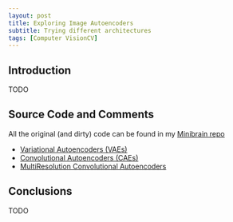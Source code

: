 ```yaml
---
layout: post
title: Exploring Image Autoencoders
subtitle: Trying different architectures
tags: [Computer VisionCV]
---
```


## Introduction

TODO

## Source Code and Comments

All the original (and dirty) code can be found in my [Minibrain repo](https://github.com/leomrocha/minibrain/tree/master/experiments/mnist)

* [Variational Autoencoders (VAEs)](https://leomrocha.github.io/minibrain/)
* [Convolutional Autoencoders (CAEs)](https://leomrocha.github.io/minibrain/)
* [MultiResolution Convolutional Autoencoders](https://leomrocha.github.io/minibrain/MultiResConvAutoEncoderTest.html)

## Conclusions

TODO